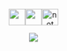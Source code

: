 <p align="middle"><img src="https://media.tenor.com/ZqMlZNvC2BYAAAAi/pixel-art-mrp.gif" width="30" align="top"><img src="https://media.tenor.com/OGA3fhkWm7UAAAAi/mrp-mai.gif" width="30" align="top"><img alt="not visible? try refreshing" src="https://media.tenor.com/Ufp27TvUDo4AAAAi/mrp-pixel-art.gif" height="30" width="30" align="top"></p><p align="middle"><img src="https://metrics.lecoq.io/chhroot?template=terminal&base.activity=0&base.repositories=0&base.metadata=0&introduction=1&languages=1&isocalendar=1&base=header%2C%20activity%2C%20community%2C%20repositories%2C%20metadata&base.indepth=false&base.hireable=false&base.skip=false&isocalendar=false&isocalendar.duration=half-year&languages=false&languages.limit=8&languages.threshold=0%25&languages.other=false&languages.colors=github&languages.sections=most-used&languages.indepth=false&languages.analysis.timeout=15&languages.analysis.timeout.repositories=7.5&languages.categories=markup%2C%20programming&languages.recent.categories=markup%2C%20programming&languages.recent.load=300&languages.recent.days=14&introduction=false&introduction.title=true&config.timezone=Asia%2FCalcutta"></p>
